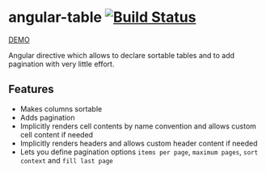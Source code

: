# angular-table [![Build Status](https://travis-ci.org/samu/angular-table.png?branch=master)](https://travis-ci.org/samu/angular-table)

[DEMO](http://samu.github.io/angular-table/examples.html)

Angular directive which allows to declare sortable tables and to add
pagination with very little effort.

## Features
  * Makes columns sortable
  * Adds pagination
  * Implicitly renders cell contents by name convention and allows custom cell content if needed
  * Implicitly renders headers and allows custom header content if needed
  * Lets you define pagination options `items per page`, `maximum pages`, `sort context` and `fill last page`